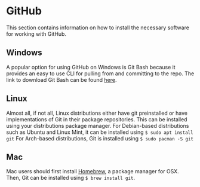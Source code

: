 
# GitHub
This section contains information on how to install the necessary software for working with GitHub.

## Windows
A popular option for using GitHub on Windows is Git Bash because it provides an easy to use CLI for pulling from and committing to the repo. 
The link to download Git Bash can be found [here](https://gitforwindows.org/).
## Linux
Almost all, if not all, Linux distributions either have git preinstalled or have implementations of Git in their package repositories. This can be installed using your distributions package manager.
For Debian-based distributions such as Ubuntu and Linux Mint, it can be installed using `$ sudo apt install git`
For Arch-based distributions, Git is installed using `$ sudo pacman -S git`
## Mac
Mac users should first install [Homebrew](https://brew.sh/), a package manager for OSX. Then, Git can be installed using `$ brew install git`.
